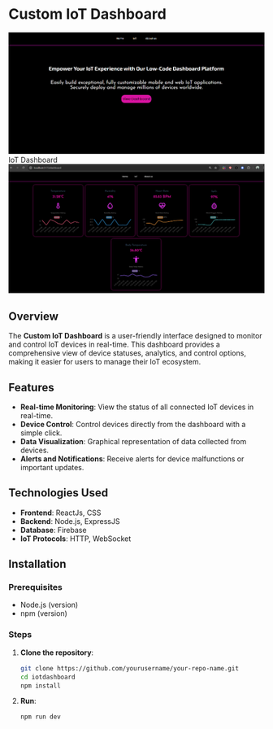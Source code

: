 # Custom IoT Dashboard

![alt text](image.png)
IoT Dashboard
![alt text](image-2.png)

## Overview

The **Custom IoT Dashboard** is a user-friendly interface designed to monitor and control IoT devices in real-time. This dashboard provides a comprehensive view of device statuses, analytics, and control options, making it easier for users to manage their IoT ecosystem.

## Features

- **Real-time Monitoring**: View the status of all connected IoT devices in real-time.
- **Device Control**: Control devices directly from the dashboard with a simple click.
- **Data Visualization**: Graphical representation of data collected from devices.
- **Alerts and Notifications**: Receive alerts for device malfunctions or important updates.

## Technologies Used

- **Frontend**: ReactJs, CSS
- **Backend**: Node.js, ExpressJS
- **Database**: Firebase
- **IoT Protocols**: HTTP, WebSocket

## Installation

### Prerequisites

- Node.js (version)
- npm (version)

### Steps

1. **Clone the repository**:

   ```bash
   git clone https://github.com/yourusername/your-repo-name.git
   cd iotdashboard
   npm install

   ```

2. **Run**:
   ```bash
   npm run dev
   ```
